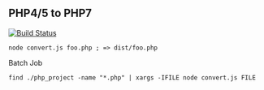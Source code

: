 ## PHP4/5 to PHP7

[![Build Status](https://dev.azure.com/newwoory/PHP-Converter/_apis/build/status/horitaku1124.php-converter?branchName=master)](https://dev.azure.com/newwoory/PHP-Converter/_build/latest?definitionId=3&branchName=master)

```
node convert.js foo.php ; => dist/foo.php
```

Batch Job
```
find ./php_project -name "*.php" | xargs -IFILE node convert.js FILE
```

